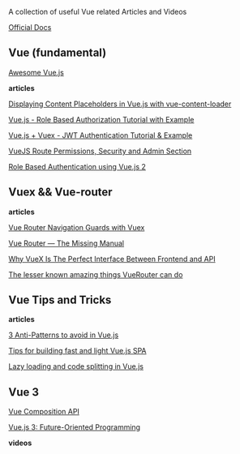 A collection of useful Vue related Articles and Videos

[Official Docs](https://vuejs.org/v2/guide/)

## Vue (fundamental)
[Awesome Vue.js ](https://github.com/vuejs/awesome-vue)

**articles**

[Displaying Content Placeholders in Vue.js with vue-content-loader](https://alligator.io/vuejs/vue-content-loader/)

[Vue.js - Role Based Authorization Tutorial with Example](https://jasonwatmore.com/post/2019/03/08/vuejs-role-based-authorization-tutorial-with-example)

[Vue.js + Vuex - JWT Authentication Tutorial & Example](https://jasonwatmore.com/post/2018/07/06/vue-vuex-jwt-authentication-tutorial-example)

[VueJS Route Permissions, Security and Admin Section](https://serversideup.net/vuejs-route-permissions-security-and-admin-section/)

[Role Based Authentication using Vue.js 2](https://medium.com/@manojkumar_88220/role-based-authentication-using-vue-js-2-f54e18498019)


## Vuex && Vue-router

**articles**

[Vue Router Navigation Guards with Vuex](https://serversideup.net/vue-router-navigation-guards-vuex/)

[Vue Router — The Missing Manual](https://blog.webf.zone/vue-router-the-missing-manual-ce51c21430b0)

[Why VueX Is The Perfect Interface Between Frontend and API](https://zendev.com/2018/05/21/vuex-perfect-interface-frontend-backend.html)

[The lesser known amazing things VueRouter can do](https://dev.to/napoleon039/the-lesser-known-amazing-things-vuerouter-can-do-25di)



## Vue Tips and Tricks

**articles**

[3 Anti-Patterns to avoid in Vue.js](https://www.binarcode.com/blog/3-anti-patterns-to-avoid-in-vuejs/)

[Tips for building fast and light Vue.js SPA](https://www.binarcode.com/blog/tips-for-building-lighter-and-more-performant-vuejs-spa/)

[Lazy loading and code splitting in Vue.js](https://vueschool.io/articles/vuejs-tutorials/lazy-loading-and-code-splitting-in-vue-js/)

## Vue 3

[Vue Composition API](https://vue-composition-api-rfc.netlify.com/)

[Vue.js 3: Future-Oriented Programming](https://blog.bitsrc.io/vue-js-3-future-oriented-programming-54dee797988b)

**videos**

